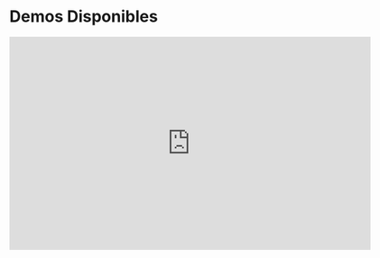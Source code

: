# Demos Disponibles
  <!-- 
   esto es documentacion
  -->
<iframe src="https://docs.google.com/forms/d/e/1FAIpQLSenR0MVl8DKKjgMqQ_6f9FT12PZQwJerwREOwrGbkfkEuLYgQ/viewform?embedded=true" width="640" height="378" frameborder="0" marginheight="0" marginwidth="0">Cargando…</iframe>
